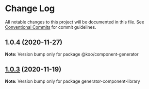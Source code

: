 # Change Log

All notable changes to this project will be documented in this file.
See [Conventional Commits](https://conventionalcommits.org) for commit guidelines.

## 1.0.4 (2020-11-27)

**Note:** Version bump only for package @koo/component-generator





## [1.0.3](https://github.com/guntherkoo/component-library/compare/v1.0.2...v1.0.3) (2020-11-19)

**Note:** Version bump only for package generator-component-library
